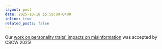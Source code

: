 ```yaml
---
layout: post
date: 2025-10-18 15:59:00-0400
inline: true
related_posts: false
---
```


Our [work on personality traits' impacts on misinformation](https://arxiv.org/abs/2407.02710) was accepted by CSCW 2025!
